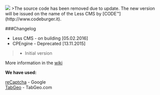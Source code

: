 <img src="http://www.codeburger.it/banner.jpg">
>The source code has been removed due to update. The new version will be issued on the name of the Less CMS by [CODE™](http://www.codeburger.it).

###Changelog
* Less CMS - on building [05.02.2016]
* CPEngine - Deprecated [13.11.2015]

>* Initial version


More information in the [wiki](https://github.com/CODEtm/Less-CMS/wiki)

<b>We have used:</b>

[reCaptcha](https://www.google.com/recaptcha/intro/index.html) - Google<br>
[TabGeo](http://tabgeo.com/) - TabGeo.com
